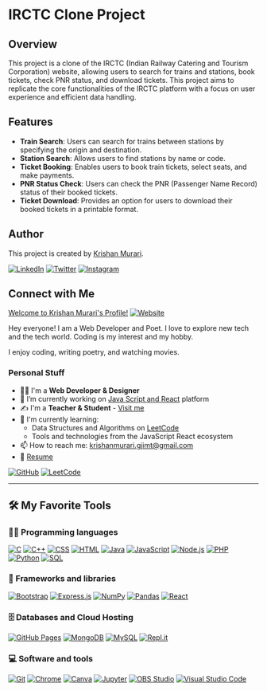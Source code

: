 # IRCTC Clone Project

## Overview

This project is a clone of the IRCTC (Indian Railway Catering and Tourism Corporation) website, allowing users to search for trains and stations, book tickets, check PNR status, and download tickets. This project aims to replicate the core functionalities of the IRCTC platform with a focus on user experience and efficient data handling.

## Features

-   **Train Search**: Users can search for trains between stations by specifying the origin and destination.
-   **Station Search**: Allows users to find stations by name or code.
-   **Ticket Booking**: Enables users to book train tickets, select seats, and make payments.
-   **PNR Status Check**: Users can check the PNR (Passenger Name Record) status of their booked tickets.
-   **Ticket Download**: Provides an option for users to download their booked tickets in a printable format.

## Author

This project is created by [Krishan Murari](https://krishanmurari.vercel.app/).

[![LinkedIn](https://raw.githubusercontent.com/rahuldkjain/github-profile-readme-generator/master/src/images/icons/Social/linked-in-alt.svg)](https://linkedin.com/in/krishan-murari/)
[![Twitter](https://raw.githubusercontent.com/rahuldkjain/github-profile-readme-generator/master/src/images/icons/Social/twitter.svg)](https://twitter.com/KrishanMuraari)
[![Instagram](https://raw.githubusercontent.com/rahuldkjain/github-profile-readme-generator/master/src/images/icons/Social/instagram.svg)](https://www.instagram.com/krishanmurariji/)

## Connect with Me

[Welcome to Krishan Murari's Profile!](https://krishanmurari.vercel.app/)
[![Website](https://media.giphy.com/media/hvRJCLFzcasrR4ia7z/giphy.gif)](https://krishanmurari.vercel.app/)

Hey everyone! I am a Web Developer and Poet. I love to explore new tech and the tech world. Coding is my interest and my hobby.

I enjoy coding, writing poetry, and watching movies.

### Personal Stuff

-   👨‍🎓 I'm a **Web Developer & Designer**
-   🔭 I’m currently working on [Java Script and React](https://github.com/krishanmurariji) platform
-   ✍ I'm a **Teacher & Student** - [Visit me](https://krishanmurari.me/)
-   🌱 I'm currently learning:
    -   Data Structures and Algorithms on [LeetCode](https://leetcode.com/Krishanmurariji/)
    -   Tools and technologies from the JavaScript React ecosystem
-   📫 How to reach me: [krishanmurari.gjimt@gmail.com](Mrkrishanmurariji@gmail.com)
-   📝 [Resume](https://www.canva.com/design/DAF6HR5tWPE/vLMhZ4ROeu09TRkQvOCACA/view?utm_content=DAF6HR5tWPE&utm_campaign=designshare&utm_medium=link&utm_source=editor)

[![GitHub](https://raw.githubusercontent.com/rahuldkjain/github-profile-readme-generator/master/src/images/icons/Social/github.svg)](https://github.com/krishanmurariji)
[![LeetCode](https://raw.githubusercontent.com/rahuldkjain/github-profile-readme-generator/master/src/images/icons/Social/leet-code.svg)](https://leetcode.com/Krishanmurariji/)

---

## 🛠️ My Favorite Tools

### 👨‍💻 Programming languages

<p>
    <a href="#"><img alt="C" src="https://custom-icon-badges.herokuapp.com/badge/C-03599C.svg?logo=c-in-hexagon&logoColor=white"></a>
    <a href="#"><img alt="C++" src="https://custom-icon-badges.herokuapp.com/badge/C++-9C033A.svg?logo=cpp2&logoColor=white"></a>
    <a href="#"><img alt="CSS" src="https://img.shields.io/badge/CSS-1572B6.svg?logo=css3&logoColor=white"></a>
    <a href="#"><img alt="HTML" src="https://img.shields.io/badge/HTML-E34F26.svg?logo=html5&logoColor=white"></a>
    <a href="#"><img alt="Java" src="https://img.shields.io/badge/Java-007396.svg?logo=java&logoColor=white"></a>
    <a href="#"><img alt="JavaScript" src="https://img.shields.io/badge/JavaScript-F7DF1E.svg?logo=javascript&logoColor=black"></a>
    <a href="#"><img alt="Node.js" src="https://img.shields.io/badge/Node.js-43853D.svg?logo=node.js&logoColor=white"></a>
    <a href="#"><img alt="PHP" src="https://img.shields.io/badge/PHP-777BB4.svg?logo=php&logoColor=white"></a>
    <a href="#"><img alt="Python" src="https://img.shields.io/badge/Python-14354C.svg?logo=python&logoColor=white"></a>
    <a href="#"><img alt="SQL" src="https://custom-icon-badges.herokuapp.com/badge/SQL-025E8C.svg?logo=database&logoColor=white"></a>
</p>

### 🧰 Frameworks and libraries

<p>
    <a href="#"><img alt="Bootstrap" src="https://img.shields.io/badge/Bootstrap-7952B3.svg?logo=bootstrap&logoColor=white"></a>
    <a href="#"><img alt="Express.js" src="https://img.shields.io/badge/Express.js-404d59.svg?logo=express&logoColor=white"></a>
    <a href="#"><img alt="NumPy" src="https://img.shields.io/badge/Numpy-013243.svg?logo=numpy&logoColor=white"></a>
    <a href="#"><img alt="Pandas" src="https://img.shields.io/badge/Pandas-150458.svg?logo=pandas&logoColor=white"></a>
    <a href="#"><img alt="React" src="https://img.shields.io/badge/React-20232a.svg?logo=react&logoColor=%2361DAFB"></a>
</p>

### 🗄️ Databases and Cloud Hosting

<p>
    <a href="#"><img alt="GitHub Pages" src="https://img.shields.io/badge/GitHub%20Pages-327FC7.svg?logo=github&logoColor=white"></a>
    <a href="#"><img alt="MongoDB" src ="https://img.shields.io/badge/MongoDB-4ea94b.svg?logo=mongodb&logoColor=white"></a>
    <a href="#"><img alt="MySQL" src="https://img.shields.io/badge/MySQL-00f.svg?logo=mysql&logoColor=white"></a>
    <a href="#"><img alt="Repl.it" src="https://img.shields.io/badge/Repl.it-0D101E.svg?logo=Replit&logoColor=white"></a>
</p>

### 💻 Software and tools

<p>
    <a  href="#"><img alt="Git" src="https://img.shields.io/badge/Git-F05033.svg?logo=git&logoColor=white"></a>
    <a style="border-radius = 20px" href="#"><img alt="Chrome" src="https://img.shields.io/badge/Google%20Chrome-4285F4?style=for-the-badge&logo=GoogleChrome&logoColor=white"></a>
    <a style="border-radius = 20px" href="#"><img alt="Canva" src="https://img.shields.io/badge/Canva-%2300C4CC.svg?style=for-the-badge&logo=Canva&logoColor=white"></a>
    <a href="#"><img alt="Jupyter" src="https://img.shields.io/badge/Jupyter-F37626.svg?logo=Jupyter&logoColor=white"></a>
    <a href="#"><img alt="OBS Studio" src="https://img.shields.io/badge/-OBS%20Studio-302E31?logo=obs-studio&logoColor=white"></a>
    <a href="#"><img alt="Visual Studio Code" src="https://img.shields.io/badge/Visual%20Studio%20Code-0078d7.svg?logo=visual-studio-code&logoColor=white"></a>
</p>
